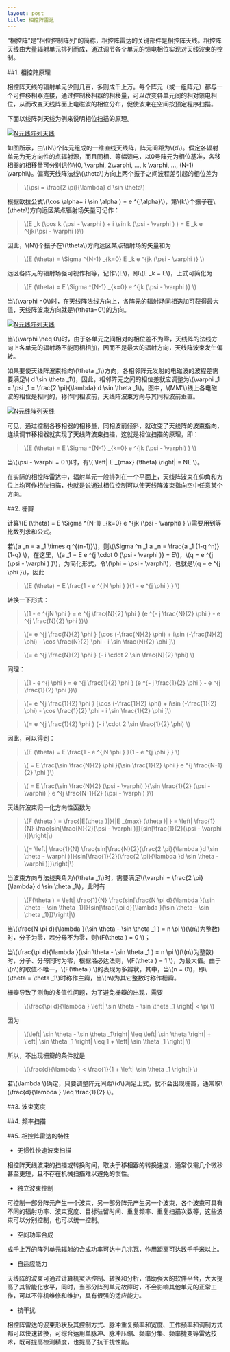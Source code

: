 ```yaml
---
layout: post
title: 相控阵雷达
---
```


“相控阵”是“相位控制阵列”的简称，相控阵雷达的关键部件是相控阵天线。相控阵天线由大量辐射单元排列而成，通过调节各个单元的馈电相位实现对天线波束的控制。

##1. 相控阵原理

相控阵天线的辐射单元少则几百，多则成千上万。每个阵元（或一组阵元）都与一个可控移相器连接，通过控制移相器的相移量，可以改变各单元间的相对馈电相位，从而改变天线阵面上电磁波的相位分布，促使波束在空间按预定程序扫描。

下面以线阵列天线为例来说明相位扫描的原理。

<a href="{{site.baseurl}}images/2015-03-11-01-01.png" target="_blank" title="N元线阵列天线"> <img alt="N元线阵列天线" src="{{site.baseurl}}images/2015-03-11-01-01.png"></img> </a>

如图所示，由\\(N\\)个阵元组成的一维直线天线阵，阵元间距为\\(d\\)。假定各辐射单元为无方向性的点辐射源，而且同相、等幅馈电，以0号阵元为相位基准，各移相器的相移量可分别记作\\(0, \varphi, 2\varphi, ..., k \varphi, ..., (N-1) \varphi\\)。偏离天线阵法线\\(\theta\\)方向上两个振子之间波程差引起的相位差为

>\\(\psi = \frac{2 \pi}{\lambda} d \sin \theta\\)

根据欧拉公式\\(\cos \alpha+ i \sin \alpha ) = e ^{j\alpha}\\)，第\\(k\\)个振子在\\(\theta\\)方向远区某点辐射场矢量可记作：

>\\(E _k (\cos k (\psi - \varphi ) + i \sin k (\psi - \varphi ) ) = E _k e ^{jk(\psi - \varphi )}\\)

因此，\\(N\\)个振子在\\(\theta\\)方向远区某点辐射场的矢量和为

>\\(E (\theta) = \Sigma ^{N-1} _{k=0} E _k e ^{jk (\psi - \varphi )} \\)

远区各阵元的辐射场强可视作相等，记作\\(E\\)，即\\(E _k = E\\)，上式可简化为

>\\(E (\theta) = E \Sigma ^{N-1} _{k=0} e ^{jk (\psi - \varphi )} \\)

当\\(\varphi =0\\)时，在天线阵法线方向上，各阵元的辐射场同相迭加可获得最大值，天线阵波束方向就是\\(\theta=0\\)的方向。

<a href="{{site.baseurl}}images/2015-03-11-01-02.gif" target="_blank" title="N元线阵列天线"> <img alt="N元线阵列天线" src="{{site.baseurl}}images/2015-03-11-01-02.gif"></img> </a>

当\\(\varphi \neq 0\\)时，由于各单元之间相对的相位差不为零，天线阵的法线方向上各单元的辐射场不能同相相加，因而不是最大的辐射方向，天线阵波束发生偏转。

如果要使天线阵波束指向\\(\theta _1\\)方向，各相邻阵元发射的电磁波的波程差需要满足\\( d \sin \theta _1\\)，因此，相邻阵元之间的相位差就应调整为\\(\varphi _1 = \psi _1 = \frac{2 \pi}{\lambda} d \sin \theta _1\\)。图中，\\(MM'\\)线上各电磁波的相位是相同的，称作同相波前，天线阵波束方向与其同相波前垂直。

<a href="{{site.baseurl}}images/2015-03-11-01-03.gif" target="_blank" title="N元线阵列天线"> <img alt="N元线阵列天线" src="{{site.baseurl}}images/2015-03-11-01-03.gif"></img> </a>

可见，通过控制各移相器的相移量，同相波前倾斜，就改变了天线阵的波束指向，连续调节移相器就实现了天线阵波束扫描，这就是相位扫描的原理，即：

>\\(E (\theta) = E \Sigma ^{N-1} _{k=0} e ^{jk (\psi - \varphi) } \\)

当\\(\psi - \varphi = 0 \\)时，有\\( \left| E _{max} (\theta) \right| = NE \\)。

在实际的相控阵雷达中，辐射单元一般排列在一个平面上，天线阵波束在仰角和方位上均可作相位扫描，也就是说通过相位控制可以使天线阵波束指向空中任意某个方向。

##2. 栅瓣

计算\\(E (\theta) = E \Sigma ^{N-1} _{k=0} e ^{jk (\psi - \varphi) } \\)需要用到等比数列求和公式。

若\\(a _n = a _1 \times q ^{(n-1)}\\)，则\\(\Sigma ^n _1 a _n = \frac{a _1 (1-q ^n)}{1-q} \\)，在这里，\\(a _1 = E e ^{j \cdot 0 (\psi - \varphi )} = E\\)，\\(q = e ^{j (\psi - \varphi ) }\\)，为简化形式，令\\(\phi = \psi - \varphi\\)，也就是\\(q = e ^{j \phi }\\)，因此

>\\(E (\theta) = E \frac{1 - e ^{jN \phi } }{1 - e ^{j \phi } } \\)

转换一下形式：

>\\(1 - e ^{jN \phi } = e ^{j \frac{N}{2} \phi } (e ^{- j \frac{N}{2} \phi } - e ^{j \frac{N}{2} \phi })\\)

>\\(= e ^{j \frac{N}{2} \phi } [\cos (-\frac{N}{2} \phi) + i\sin (-\frac{N}{2} \phi) - \cos \frac{N}{2} \phi - i \sin \frac{N}{2} \phi ]\\)

>\\(= e ^{j \frac{N}{2} \phi } (- i \cdot 2 \sin \frac{N}{2} \phi) \\)

同理：

>\\(1 - e ^{j \phi } = e ^{j \frac{1}{2} \phi } (e ^{- j \frac{1}{2} \phi } - e ^{j \frac{1}{2} \phi })\\)

>\\(= e ^{j \frac{1}{2} \phi } [\cos (-\frac{1}{2} \phi) + i\sin (-\frac{1}{2} \phi) - \cos \frac{1}{2} \phi - i \sin \frac{1}{2} \phi ]\\)

>\\(= e ^{j \frac{1}{2} \phi } (- i \cdot 2 \sin \frac{1}{2} \phi) \\)

因此，可以得到：

>\\(E (\theta) = E \frac{1 - e ^{jN \phi } }{1 - e ^{j \phi } } \\)

>\\( = E \frac{\sin \frac{N}{2} \phi }{\sin \frac{1}{2} \phi } e ^{j \frac{N-1}{2} \phi }\\)

>\\( = E \frac{\sin \frac{N}{2} (\psi - \varphi) }{\sin \frac{1}{2} (\psi - \varphi) } e ^{j \frac{N-1}{2} (\psi - \varphi) }\\)

天线阵波束归一化方向性函数为

>\\(F (\theta ) = \frac{|E(\theta )|}{|E _{max} (\theta )| } = \left| \frac{1}{N} \frac{sin[\frac{N}{2}(\psi - \varphi )]}{sin[\frac{1}{2}(\psi - \varphi )]}\right|\\)

>\\(= \left| \frac{1}{N} \frac{sin[\frac{N}{2}(\frac{2 \pi}{\lambda }d \sin \theta - \varphi )]}{sin[\frac{1}{2}(\frac{2 \pi}{\lambda }d \sin \theta - \varphi )]}\right|\\)

当波束方向与法线夹角为\\(\theta _1\\)时，需要满足\\(\varphi = \frac{2 \pi}{\lambda} d \sin \theta _1\\)，此时有

>\\(F(\theta ) = \left| \frac{1}{N} \frac{sin[\frac{N \pi d}{\lambda }(\sin \theta - \sin \theta _1)]}{sin[\frac{\pi d}{\lambda }(\sin \theta - \sin \theta _1)]}\right|\\)

当\\(\frac{N \pi d}{\lambda }(\sin \theta - \sin \theta _1 ) = n \pi \\)(\\(n\\)为整数)时，分子为零，若分母不为零，则\\(F(\theta ) = 0 \\)；

当\\(\frac{\pi d}{\lambda }(\sin \theta - \sin \theta _1 ) = n \pi \\)(\\(n\\)为整数)时，分子、分母同时为零，根据洛必达法则，\\(F(\theta ) = 1 \\)，为最大值。由于\\(n\\)的取值不唯一，\\(F(\theta ) \\)的表现为多瓣状，其中，当\\(n = 0\\)，即\\(\theta = \theta _1\\)时称作主瓣，当\\(n\\)为其它整数时称作栅瓣。

栅瓣导致了测角的多值性问题，为了避免栅瓣的出现，需要

>\\(\frac{\pi d}{\lambda } \left| \sin \theta - \sin \theta _1 \right| < \pi \\)

因为

>\\(\left| \sin \theta - \sin \theta _1\right| \leq \left| \sin \theta \right| + \left| \sin \theta _1 \right| \leq 1 + \left| \sin \theta _1 \right|  \\)

所以，不出现栅瓣的条件就是

>\\(\frac{d}{\lambda } < \frac{1}{1 + \left| \sin \theta _1 \right|} \\)

若\\(\lambda \\)确定，只要调整阵元间距\\(d\\)满足上式，就不会出现栅瓣，通常取\\(\frac{d}{\lambda } \leq \frac{1}{2} \\)。

##3. 波束宽度



##4. 频率扫描



##5. 相控阵雷达的特性

+ 无惯性快速波束扫描

相控阵天线波束的扫描或转换时间，取决于移相器的转换速度，通常仅需几个微秒甚至更短，且不存在机械扫描难以避免的惯性。

+ 独立波束控制

可控制一部分阵元产生一个波束，另一部分阵元产生另一个波束，各个波束可具有不同的辐射功率、波束宽度、目标驻留时间、重复频率、重复扫描次数等，这些波束可以分别控制，也可以统一控制。

+ 空间功率合成

成千上万的阵列单元辐射的合成功率可达十几兆瓦，作用距离可达数千千米以上。

+ 自适应能力

天线阵的波束可通过计算机灵活控制、转换和分析，借助强大的软件平台，大大提高了其智能化水平，同时，当部分阵列单元故障时，不会影响其他单元的正常工作，可以不停机维修和维护，具有很强的适应能力。

+ 抗干扰

相控阵雷达的波束形状及其控制方式、脉冲重复频率和宽度、工作频率和调制方式都可以快速转换，可综合运用单脉冲、脉冲压缩、频率分集、频率捷变等雷达技术，既可提高检测精度，也提高了抗干扰性能。
